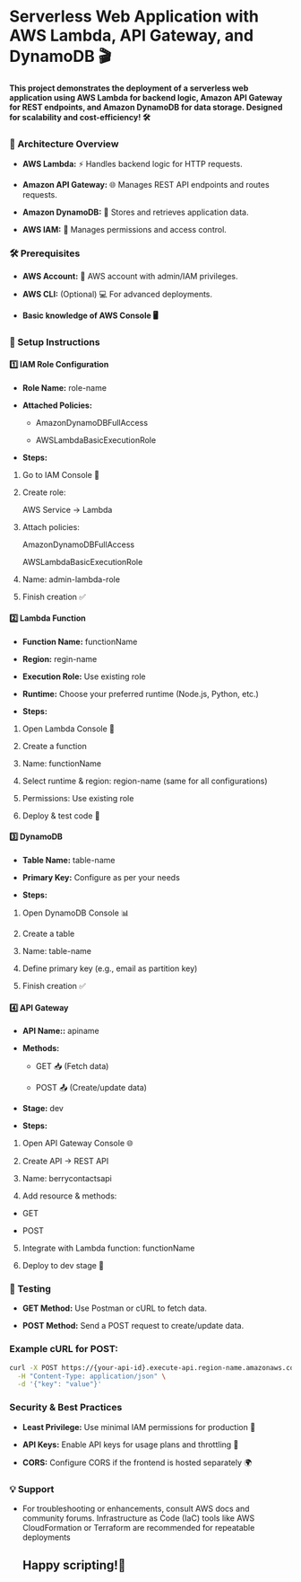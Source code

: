 # Serverless Web Application with AWS Lambda, API Gateway, and DynamoDB 🎬

#### This project demonstrates the deployment of a serverless web application using AWS Lambda for backend logic, Amazon API Gateway for REST endpoints, and Amazon DynamoDB for data storage. Designed for scalability and cost-efficiency! 🛠️

### 📝 Architecture Overview

- **AWS Lambda:** ⚡ Handles backend logic for HTTP requests.

- **Amazon API Gateway:** 🌐 Manages REST API endpoints and routes requests.

- **Amazon DynamoDB:** 💾 Stores and retrieves application data.

- **AWS IAM:** 🔐 Manages permissions and access control.

### 🛠️ Prerequisites

- **AWS Account:** 🏦 AWS account with admin/IAM privileges.

- **AWS CLI:** (Optional) 💻 For advanced deployments.

- **Basic knowledge of AWS Console 🖥️**

### 🧰 Setup Instructions

#### 1️⃣ IAM Role Configuration

- **Role Name:** role-name

- **Attached Policies:**

  - AmazonDynamoDBFullAccess

  - AWSLambdaBasicExecutionRole

- **Steps:**

1. Go to IAM Console 🚪

2. Create role:

    AWS Service → Lambda

3. Attach policies:

    AmazonDynamoDBFullAccess

    AWSLambdaBasicExecutionRole

4. Name: admin-lambda-role

5. Finish creation ✅

#### 2️⃣ Lambda Function

- **Function Name:** functionName

- **Region:** regin-name

- **Execution Role:** Use existing role

- **Runtime:** Choose your preferred runtime (Node.js, Python, etc.)

- **Steps:**

1. Open Lambda Console 🚀

2. Create a function

3. Name: functionName

4. Select runtime & region: region-name (same for all configurations)

5. Permissions: Use existing role

6. Deploy & test code 🧪

#### 3️⃣ DynamoDB

- **Table Name:** table-name

- **Primary Key:** Configure as per your needs

- **Steps:**

1. Open DynamoDB Console 📊

2. Create a table

3. Name: table-name

4. Define primary key (e.g., email as partition key)

5. Finish creation ✅

#### 4️⃣ API Gateway

- **API Name::** apiname

- **Methods:**

  - GET 📥 (Fetch data)
 
  - POST 📤 (Create/update data)

- **Stage:** dev

- **Steps:**

1. Open API Gateway Console 🌐

2. Create API → REST API

3. Name: berrycontactsapi

4. Add resource & methods:

  -  GET

  -  POST

5. Integrate with Lambda function: functionName

6. Deploy to dev stage 🚀

### 🧪 Testing

- **GET Method:** Use Postman or cURL to fetch data.

- **POST Method:** Send a POST request to create/update data.

### Example cURL for POST:

```sh
curl -X POST https://{your-api-id}.execute-api.region-name.amazonaws.com/dev/resource \
  -H "Content-Type: application/json" \
  -d '{"key": "value"}'
```

### Security & Best Practices

- **Least Privilege:** Use minimal IAM permissions for production 🔏

- **API Keys:** Enable API keys for usage plans and throttling 🔑

- **CORS:** Configure CORS if the frontend is hosted separately 🌍 

### 💡 Support

- For troubleshooting or enhancements, consult AWS docs and community forums. Infrastructure as Code (IaC) tools like AWS CloudFormation or Terraform are recommended for repeatable deployments

<div id="user-content-toc">
<ul style="list-style: none;">
<summary>
  <h2> Happy scripting!🚀 </h2>
</summary>
</ul>
</div>

